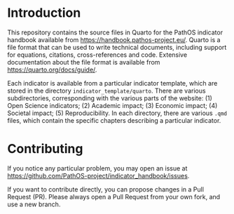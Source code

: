 # Introduction

This repository contains the source files in Quarto for the PathOS indicator handbook available from https://handbook.pathos-project.eu/. Quarto is a file format that can be used to write technical documents, including support for equations, citations, cross-references and code. Extensive documentation about the file format is available from https://quarto.org/docs/guide/.

Each indicator is available from a particular indicator template, which are stored in the directory `indicator_template/quarto`. There are various subdirectories, corresponding with the various parts of the website: (1) Open Science indicators; (2) Academic impact; (3) Economic impact; (4) Societal impact; (5) Reproducibility. In each directory, there are various `.qmd` files, which contain the specific chapters describing a particular indicator.

# Contributing

If you notice any particular problem, you may open an issue at https://github.com/PathOS-project/indicator_handbook/issues.

If you want to contribute directly, you can propose changes in a Pull Request (PR). Please always open a Pull Request from your own fork, and use a new branch.
